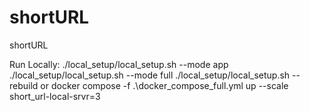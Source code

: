# shortURL
 shortURL


Run Locally:
./local_setup/local_setup.sh --mode app
./local_setup/local_setup.sh --mode full
./local_setup/local_setup.sh --rebuild
or 
docker compose -f .\docker_compose_full.yml up --scale short_url-local-srvr=3